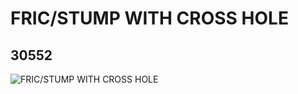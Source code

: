 # FRIC/STUMP WITH CROSS HOLE
## 30552
![FRIC/STUMP WITH CROSS HOLE](https://lc-www-live-s.legocdn.com/media/bricks/5/2/4142724.jpg)